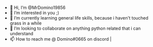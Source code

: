- 👋 Hi, I’m @MrDomino19856
- 👀 I’m interested in you ;)
- 🌱 I’m currently learning general life skills, because i haven't touched grass in a while
- 💞️ I’m looking to collaborate on anything python related that i can understand
- 📫 How to reach me @ Domino#0665 on discord | 

<!---
MrDomino19856/MrDomino19856 is a ✨ special ✨ repository because its `README.md` (this file) appears on your GitHub profile.
You can click the Preview link to take a look at your changes.
--->

